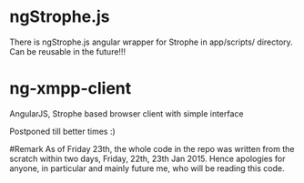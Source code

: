 # ngStrophe.js
There is ngStrophe.js angular wrapper for Strophe in app/scripts/ directory. Can be reusable in the future!!!
# ng-xmpp-client

AngularJS, Strophe based browser client with simple interface

Postponed till better times :) 

#Remark
As of Friday 23th, the whole code in the repo was written from the scratch within two days, Friday, 22th, 23th Jan 2015. Hence apologies for anyone, in particular and mainly future me, who will be reading this code. 
